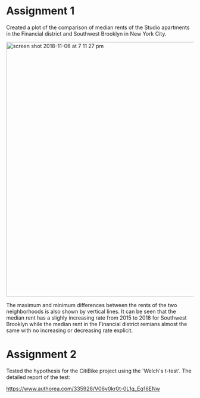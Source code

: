 # Assignment 1

Created a plot of the comparison of median rents of the Studio apartments in the Financial district and Southwest Brooklyn in New York City.

<img width="686" alt="screen shot 2018-11-06 at 7 11 27 pm" src="https://user-images.githubusercontent.com/24549241/48102193-f21da180-e1f7-11e8-9f02-232bc4cef88c.png">

The maximum and minimum differences between the rents of the two neighborhoods is also shown by vertical lines.
It can be seen that the median rent has a slighly increasing rate from 2015 to 2018 for Southwest Brooklyn while the median rent in the Financial district remians almost the same with no increasing or decreasing rate explicit.

# Assignment 2

Tested the hypothesis for the CitiBike project using the 'Welch's t-test'.
The detailed report of the test:

https://www.authorea.com/335926/V06v0kr0t-0L1q_Eq16ENw
